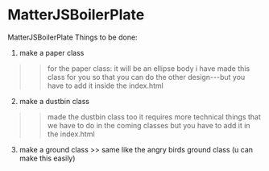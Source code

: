 # MatterJSBoilerPlate
MatterJSBoilerPlate
Things to be done: 
1. make a paper class
>> for the paper class: it will be an ellipse body
i have made this class for you so that you can do the other design---but you have to add it inside the index.html
2. make a dustbin class
>>made the dustbin class too 
it requires more technical things that we have to do in the coming classes
but you have to add it in the index.html
3. make a ground class >> same like the angry birds ground class (u can make this easily)